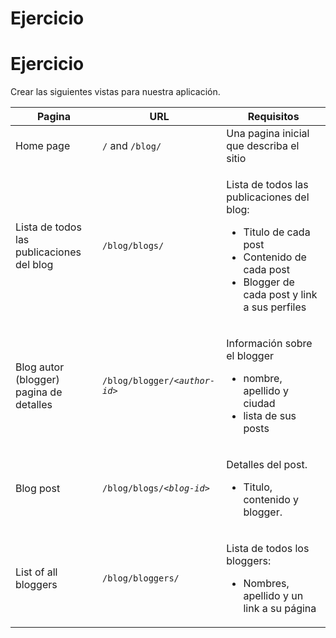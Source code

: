 # Ejercicio

# Ejercicio

Crear las siguientes vistas para nuestra aplicación.

<table class="standard-table">
 <thead>
  <tr>
   <th scope="col">Pagina</th>
   <th scope="col">URL</th>
   <th scope="col">Requisitos</th>
  </tr>
 </thead>
 <tbody>
  <tr>
   <td>Home page</td>
   <td><code>/</code> and <code>/blog/</code></td>
   <td>Una pagina inicial que describa el sitio</td>
  </tr>
  <tr>
   <td>Lista de todos las publicaciones del blog</td>
   <td><code>/blog/blogs/</code></td>
   <td>
    <p>Lista de todos las publicaciones&nbsp;del blog:</p>
    <ul>
     <li>Titulo de cada post</li>
     <li>Contenido de cada post</li>
     <li>Blogger de cada post y link a sus perfiles</li>
    </ul>
   </td>
  </tr>
  <tr>
   <td>Blog autor (blogger) pagina de detalles</td>
   <td><code>/blog/blogger/<em>&lt;author-id&gt;</em></code></td>
   <td>
    <p>Información sobre el blogger</p>
    <ul>
     <li>nombre, apellido y ciudad</li>
     <li>lista de sus posts</li>
    </ul>
   </td>
  </tr>
  <tr>
   <td>Blog post</td>
   <td><code>/blog/blogs/<em>&lt;blog-id&gt;</em></code></td>
   <td>
    <p>Detalles del post.</p>
    <ul>
     <li>Titulo, contenido y blogger.</li>
    </ul>
   </td>
  </tr>
  <tr>
   <td>List of all bloggers</td>
   <td><code>/blog/bloggers/</code></td>
   <td>
    <p>Lista de todos los bloggers:</p>
    <ul>
     <li>Nombres, apellido y un link a su página</li>
    </ul>
   </td>
  </tr>
 </tbody>
</table>